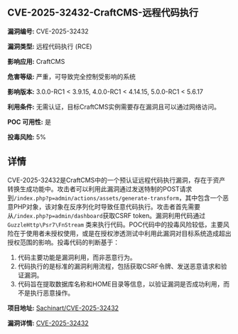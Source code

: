 ## CVE-2025-32432-CraftCMS-远程代码执行

**漏洞编号:** CVE-2025-32432

**漏洞类型:** 远程代码执行 (RCE)

**影响应用:** CraftCMS

**危害等级:** 严重，可导致完全控制受影响的系统

**影响版本:** 3.0.0-RC1 < 3.9.15, 4.0.0-RC1 < 4.14.15, 5.0.0-RC1 < 5.6.17

**利用条件:** 无需认证，目标CraftCMS实例需要存在漏洞且可以通过网络访问。

**POC 可用性:** 是

**投毒风险:** 5%

## 详情

CVE-2025-32432是CraftCMS中的一个预认证远程代码执行漏洞，存在于资产转换生成功能中。攻击者可以利用此漏洞通过发送特制的POST请求到`/index.php?p=admin/actions/assets/generate-transform`，其中包含一个恶意PHP对象，该对象在反序列化时导致任意代码执行。攻击者首先需要从`/index.php?p=admin/dashboard`获取CSRF token。漏洞利用代码通过 `GuzzleHttp\Psr7\FnStream` 类来执行代码。POC代码中的投毒风险较低，主要风险在于使用者未授权使用，或是在授权渗透测试中利用此漏洞对目标系统造成超出授权范围的影响。投毒代码的判断基于：
1.  代码主要功能是漏洞利用，而非恶意行为。
2.  代码执行的是标准的漏洞利用流程，包括获取CSRF令牌、发送恶意请求和验证漏洞。
3.  代码旨在提取数据库名称和HOME目录等信息，以验证漏洞是否成功利用，而不是执行恶意操作。

**项目地址:** [Sachinart/CVE-2025-32432](https://github.com/Sachinart/CVE-2025-32432)

**漏洞详情:** [CVE-2025-32432](https://nvd.nist.gov/vuln/detail/CVE-2025-32432)